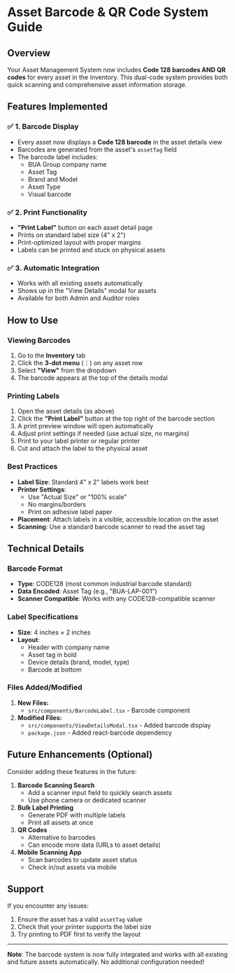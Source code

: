 # Asset Barcode & QR Code System Guide

## Overview

Your Asset Management System now includes **Code 128 barcodes AND QR codes** for every asset in the inventory. This dual-code system provides both quick scanning and comprehensive asset information storage.

## Features Implemented

### ✅ 1. Barcode Display

- Every asset now displays a **Code 128 barcode** in the asset details view
- Barcodes are generated from the asset's `assetTag` field
- The barcode label includes:
  - BUA Group company name
  - Asset Tag
  - Brand and Model
  - Asset Type
  - Visual barcode

### ✅ 2. Print Functionality

- **"Print Label"** button on each asset detail page
- Prints on standard label size (4" x 2")
- Print-optimized layout with proper margins
- Labels can be printed and stuck on physical assets

### ✅ 3. Automatic Integration

- Works with all existing assets automatically
- Shows up in the "View Details" modal for assets
- Available for both Admin and Auditor roles

## How to Use

### Viewing Barcodes

1. Go to the **Inventory** tab
2. Click the **3-dot menu** (⋮) on any asset row
3. Select **"View"** from the dropdown
4. The barcode appears at the top of the details modal

### Printing Labels

1. Open the asset details (as above)
2. Click the **"Print Label"** button at the top right of the barcode section
3. A print preview window will open automatically
4. Adjust print settings if needed (use actual size, no margins)
5. Print to your label printer or regular printer
6. Cut and attach the label to the physical asset

### Best Practices

- **Label Size**: Standard 4" x 2" labels work best
- **Printer Settings**:
  - Use "Actual Size" or "100% scale"
  - No margins/borders
  - Print on adhesive label paper
- **Placement**: Attach labels in a visible, accessible location on the asset
- **Scanning**: Use a standard barcode scanner to read the asset tag

## Technical Details

### Barcode Format

- **Type**: CODE128 (most common industrial barcode standard)
- **Data Encoded**: Asset Tag (e.g., "BUA-LAP-001")
- **Scanner Compatible**: Works with any CODE128-compatible scanner

### Label Specifications

- **Size**: 4 inches × 2 inches
- **Layout**:
  - Header with company name
  - Asset tag in bold
  - Device details (brand, model, type)
  - Barcode at bottom

### Files Added/Modified

1. **New Files:**
   - `src/components/BarcodeLabel.tsx` - Barcode component
2. **Modified Files:**
   - `src/components/ViewDetailsModal.tsx` - Added barcode display
   - `package.json` - Added react-barcode dependency

## Future Enhancements (Optional)

Consider adding these features in the future:

1. **Barcode Scanning Search**
   - Add a scanner input field to quickly search assets
   - Use phone camera or dedicated scanner
2. **Bulk Label Printing**
   - Generate PDF with multiple labels
   - Print all assets at once
3. **QR Codes**
   - Alternative to barcodes
   - Can encode more data (URLs to asset details)
4. **Mobile Scanning App**
   - Scan barcodes to update asset status
   - Check in/out assets via mobile

## Support

If you encounter any issues:

1. Ensure the asset has a valid `assetTag` value
2. Check that your printer supports the label size
3. Try printing to PDF first to verify the layout

---

**Note**: The barcode system is now fully integrated and works with all existing and future assets automatically. No additional configuration needed!
